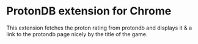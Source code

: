 # ProtonDB extension for Chrome

This extension fetches the proton rating from protondb and displays it & a link to the protondb page nicely by the title of the game.